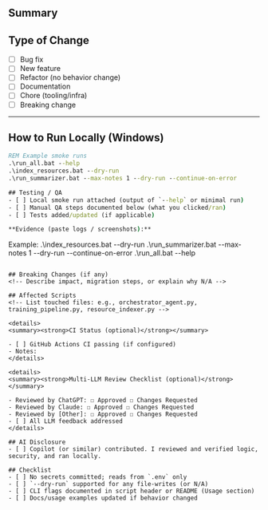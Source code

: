 ## Summary
<!-- What changed and why? 1-2 sentences. Link design docs if relevant. -->

## Type of Change
- [ ] Bug fix
- [ ] New feature
- [ ] Refactor (no behavior change)
- [ ] Documentation
- [ ] Chore (tooling/infra)
- [ ] Breaking change

---

<!-- ================================================ -->
<!-- 💻 FOR CODE CHANGES (feature/bug/refactor) -->
<!-- Delete this section if chore/docs/tooling only -->
<!-- ================================================ -->

## How to Run Locally (Windows)
<!-- Exact commands to test this change -->
```bat
REM Example smoke runs
.\run_all.bat --help
.\index_resources.bat --dry-run
.\run_summarizer.bat --max-notes 1 --dry-run --continue-on-error

## Testing / QA
- [ ] Local smoke run attached (output of `--help` or minimal run)
- [ ] Manual QA steps documented below (what you clicked/ran)
- [ ] Tests added/updated (if applicable)

**Evidence (paste logs / screenshots):**
```
Example:
.\index_resources.bat --dry-run
.\run_summarizer.bat --max-notes 1 --dry-run --continue-on-error
.\run_all.bat --help
```

## Breaking Changes (if any)
<!-- Describe impact, migration steps, or explain why N/A -->

## Affected Scripts
<!-- List touched files: e.g., orchestrator_agent.py, training_pipeline.py, resource_indexer.py -->

<details>
<summary><strong>CI Status (optional)</strong></summary>

- [ ] GitHub Actions CI passing (if configured)
- Notes:
</details>

<details>
<summary><strong>Multi-LLM Review Checklist (optional)</strong></summary>

- Reviewed by ChatGPT: ☐ Approved ☐ Changes Requested  
- Reviewed by Claude: ☐ Approved ☐ Changes Requested  
- Reviewed by [Other]: ☐ Approved ☐ Changes Requested  
- [ ] All LLM feedback addressed
</details>

## AI Disclosure
- [ ] Copilot (or similar) contributed. I reviewed and verified logic, security, and ran locally.

## Checklist
- [ ] No secrets committed; reads from `.env` only
- [ ] `--dry-run` supported for any file-writes (or N/A)
- [ ] CLI flags documented in script header or README (Usage section)
- [ ] Docs/usage examples updated if behavior changed
